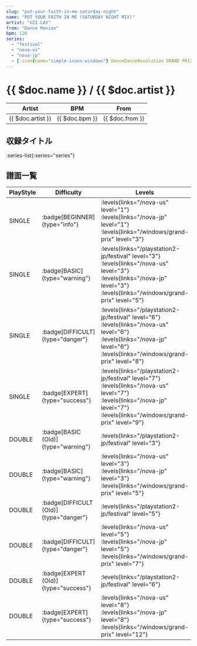 ```yaml
---
slug: "put-your-faith-in-me-saturday-night"
name: "PUT YOUR FAITH IN ME (SATURDAY NIGHT MIX)"
artist: "UZI-LAY"
from: "Dance Maniax"
bpm: 120
series:
  - "festival"
  - "nova-us"
  - "nova-jp"
  - [:icon{name="simple-icons:windows"} DanceDanceRevolution GRAND PRIX (グランプリプレー)](/windows/grand-prix)
---
```


# {{ $doc.name }} / {{ $doc.artist }}

|Artist|BPM|From|
|------|---|----|
|{{ $doc.artist }}|{{ $doc.bpm }}|{{ $doc.from }}|

## 収録タイトル

:series-list{:series="series"}

## 譜面一覧

|PlayStyle|Difficulty|Levels|Notes|Movie|
|---------|----------|------|-----|-----|
|SINGLE| :badge[BEGINNER]{type="info"}| :levels{links="/nova-us" level="1"} :levels{links="/nova-jp" level="1"}  :levels{links="/windows/grand-prix" level="3"}|78/0||
|SINGLE| :badge[BASIC]{type="warning"}| :levels{links="/playstation2-jp/festival" level="3"} :levels{links="/nova-us" level="3"} :levels{links="/nova-jp" level="3"}  :levels{links="/windows/grand-prix" level="5"}|132/6||
|SINGLE| :badge[DIFFICULT]{type="danger"}| :levels{links="/playstation2-jp/festival" level="6"} :levels{links="/nova-us" level="6"} :levels{links="/nova-jp" level="6"}  :levels{links="/windows/grand-prix" level="8"}|210/11||
|SINGLE| :badge[EXPERT]{type="success"}| :levels{links="/playstation2-jp/festival" level="7"} :levels{links="/nova-us" level="7"} :levels{links="/nova-jp" level="7"}  :levels{links="/windows/grand-prix" level="9"}|252/12||
|DOUBLE| :badge[BASIC (Old)]{type="warning"}| :levels{links="/playstation2-jp/festival" level="3"}|111/13||
|DOUBLE| :badge[BASIC]{type="warning"}| :levels{links="/nova-us" level="3"} :levels{links="/nova-jp" level="3"}  :levels{links="/windows/grand-prix" level="5"}|123/4||
|DOUBLE| :badge[DIFFICULT (Old)]{type="danger"}| :levels{links="/playstation2-jp/festival" level="5"}|141/15||
|DOUBLE| :badge[DIFFICULT]{type="danger"}| :levels{links="/nova-us" level="5"} :levels{links="/nova-jp" level="5"}  :levels{links="/windows/grand-prix" level="7"}|199/3||
|DOUBLE| :badge[EXPERT (Old)]{type="success"}| :levels{links="/playstation2-jp/festival" level="6"}|175/12||
|DOUBLE| :badge[EXPERT]{type="success"}| :levels{links="/nova-us" level="8"} :levels{links="/nova-jp" level="8"}  :levels{links="/windows/grand-prix" level="12"}|281/4||

